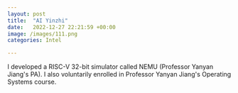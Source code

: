 ```yaml
---
layout: post
title:  "AI Yinzhi"
date:   2022-12-27 22:21:59 +00:00
image: /images/111.png
categories: Intel

---
```

I developed a RISC-V 32-bit simulator called NEMU (Professor Yanyan Jiang's PA). I also voluntarily enrolled in Professor Yanyan Jiang's Operating Systems course.